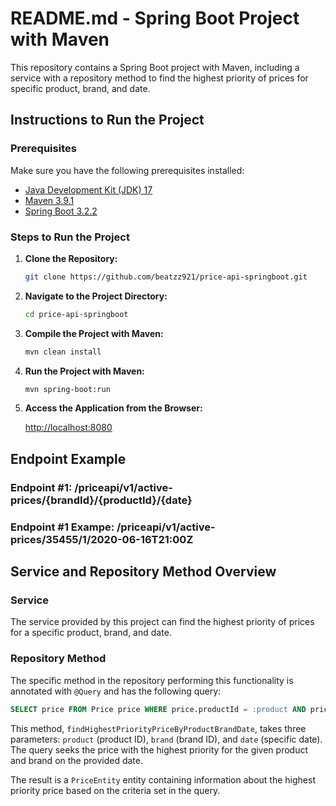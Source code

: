 # README.md - Spring Boot Project with Maven

This repository contains a Spring Boot project with Maven, including a service with a repository method to find the highest priority of prices for specific product, brand, and date.

## Instructions to Run the Project

### Prerequisites

Make sure you have the following prerequisites installed:

- [Java Development Kit (JDK) 17](https://www.oracle.com/java/technologies/javase-downloads.html)
- [Maven 3.9.1](https://maven.apache.org/download.cgi)
- [Spring Boot 3.2.2](https://spring.io/projects/spring-boot)

### Steps to Run the Project

1. **Clone the Repository:**

    ```bash
    git clone https://github.com/beatzz921/price-api-springboot.git
    ```

2. **Navigate to the Project Directory:**

    ```bash
    cd price-api-springboot
    ```
3. **Compile the Project with Maven:**

    ```bash
    mvn clean install
    ```

4. **Run the Project with Maven:**

    ```bash
    mvn spring-boot:run
    ```

5. **Access the Application from the Browser:**

   [http://localhost:8080](http://localhost:8080)

## Endpoint Example
### Endpoint #1: /priceapi/v1/active-prices/{brandId}/{productId}/{date}
### Endpoint #1 Exampe: /priceapi/v1/active-prices/35455/1/2020-06-16T21:00Z

## Service and Repository Method Overview

### Service

The service provided by this project can find the highest priority of prices for a specific product, brand, and date.

### Repository Method

The specific method in the repository performing this functionality is annotated with `@Query` and has the following query:

```sql
SELECT price FROM Price price WHERE price.productId = :product AND price.brand.id = :brand AND (price.startDate <= :date AND price.endDate >= :date) ORDER BY price.priority DESC LIMIT 1
```

This method, `findHighestPriorityPriceByProductBrandDate`, takes three parameters: `product` (product ID), `brand` (brand ID), and `date` (specific date). The query seeks the price with the highest priority for the given product and brand on the provided date.

The result is a `PriceEntity` entity containing information about the highest priority price based on the criteria set in the query.
